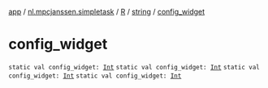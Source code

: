 [app](../../../index.md) / [nl.mpcjanssen.simpletask](../../index.md) / [R](../index.md) / [string](index.md) / [config_widget](.)

# config_widget

`static val config_widget: `[`Int`](https://kotlinlang.org/api/latest/jvm/stdlib/kotlin/-int/index.html)
`static val config_widget: `[`Int`](https://kotlinlang.org/api/latest/jvm/stdlib/kotlin/-int/index.html)
`static val config_widget: `[`Int`](https://kotlinlang.org/api/latest/jvm/stdlib/kotlin/-int/index.html)
`static val config_widget: `[`Int`](https://kotlinlang.org/api/latest/jvm/stdlib/kotlin/-int/index.html)